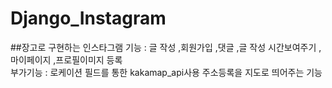 # Django_Instagram
##장고로 구현하는 인스타그램
기능 : 글 작성 ,회원가입 ,댓글 ,글 작성 시간보여주기 ,마이페이지 ,프로필이미지 등록  
부가기능 : 로케이션 필드를 통한 kakamap_api사용 주소등록을 지도로 띄어주는 기능
